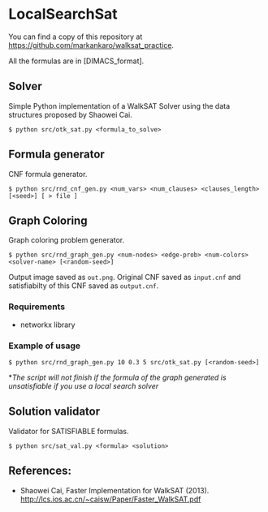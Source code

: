 # LocalSearchSat

You can find a copy of this repository at https://github.com/markankaro/walksat_practice.

All the formulas are in [DIMACS_format].

[DIMACS format]: http://www.satcompetition.org/2004/format-solvers2004.html

## Solver

Simple Python implementation of a WalkSAT Solver using the data structures proposed by Shaowei Cai. 

```
$ python src/otk_sat.py <formula_to_solve>
```

## Formula generator

CNF formula generator.

```
$ python src/rnd_cnf_gen.py <num_vars> <num_clauses> <clauses_length> [<seed>] [ > file ]
```

## Graph Coloring

Graph coloring problem generator. 

```
$ python src/rnd_graph_gen.py <num-nodes> <edge-prob> <num-colors> <solver-name> [<random-seed>]
```

Output image saved as `out.png`. Original CNF saved as `input.cnf` and satisfiabilty of this CNF saved as `output.cnf`.

### Requirements

- networkx library


### Example of usage

```
$ python src/rnd_graph_gen.py 10 0.3 5 src/otk_sat.py [<random-seed>]
```
\**The script will not finish if the formula of the graph generated is unsatisfiable if you use a local search solver*

## Solution validator

Validator for SATISFIABLE formulas.

```
$ python src/sat_val.py <formula> <solution>
```

## References: 
* Shaowei Cai, Faster Implementation for WalkSAT (2013). http://lcs.ios.ac.cn/~caisw/Paper/Faster_WalkSAT.pdf

